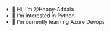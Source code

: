 - 👋 Hi, I’m @Happy-Addala
- 👀 I’m interested in Python
- 🌱 I’m currently learning Azure Devops
<!---
Happy-Addala/Happy-Addala is a ✨ special ✨ repository because its `README.md` (this file) appears on your GitHub profile.
You can click the Preview link to take a look at your changes.
--->
